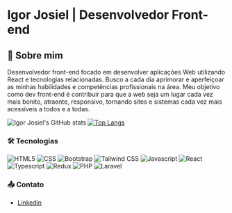 # Igor Josiel | Desenvolvedor Front-end

## 👋 Sobre mim
Desenvolvedor front-end focado em desenvolver aplicações Web utilizando React e tecnologias relacionadas. Busco a cada dia aprimorar e aperfeiçoar as minhas habilidades e competências profissionais na área.
Meu objetivo como dev front-end é contribuir para que a web seja um lugar cada vez mais bonito, atraente, responsivo, tornando sites e sistemas cada vez mais acessíveis a todos e a todas.

![Igor Josiel's GitHub stats](https://github-readme-stats.vercel.app/api?username=igorjosiel&layout=compact&show_icons=true&theme=tokyonight&border_radius=15&langs_count=10&card_width=40%)
[![Top Langs](https://github-readme-stats.vercel.app/api/top-langs/?username=igorjosiel&layout=compact&theme=tokyonight&border_radius=15&langs_count=10)](https://github.com/igorjosiel/github-readme-stats)

### 🛠 Tecnologias

![HTML5](https://img.shields.io/badge/HTML-000?style=flat&logo=html5)
![CSS](https://img.shields.io/badge/CSS3-000?style=flat&logo=css)
![Bootstrap](https://img.shields.io/badge/Bootstrap-000?style=flat&logo=bootstrap)
![Tailwind CSS](https://img.shields.io/badge/Tailwind-000?style=flat&logo=tailwindcss)
![Javascript](https://img.shields.io/badge/Javascript-000?style=flat&logo=javascript)
![React](https://img.shields.io/badge/React-000?style=flat&logo=react)
![Typescript](https://img.shields.io/badge/Typescript-000?style=flat&logo=typescript)
![Redux](https://img.shields.io/badge/Redux-000?style=flat&logo=redux)
![PHP](https://img.shields.io/badge/PHP-000?style=flat&logo=php)
![Laravel](https://img.shields.io/badge/Laravel-000?style=flat&logo=laravel)

### 📤 Contato

- [Linkedin](https://www.linkedin.com/in/react-developer-igor-josiel/)
